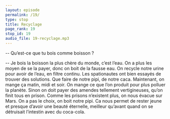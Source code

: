```yaml
---
layout: episode
permalink: /19/
type: stop
title: Recyclage
page_rank: 19
stop_id: 19
audio_file: 19-recyclage.mp3
---
```


-- Qu’est-ce que tu bois comme boisson ?

-- Je bois la boisson la plus chère du monde, c’est l’eau. On a plus les moyen de se la payer, donc on boit de la fausse eau. On recycle notre urine pour avoir de l’eau, en filtre continu. Les spationautes ont bien essayés de trouver des solutions. Que faire de notre pipi, de notre caca. Maintenant, on mange ça matin, midi et soir. On mange ce que l’on produit pour plus polluer la planète. Sinon on doit payer des amendes tellement vertigineuses, qu’on finit tous en prison. Comme les prisons n’existent plus, on nous évacue sur Mars. On a pas le choix, on boit notre pipi. Ca nous permet de rester jeune et presque d’avoir une beauté éternelle, meilleur qu’avant quand on se détruisait l’intestin avec du coca-cola.
